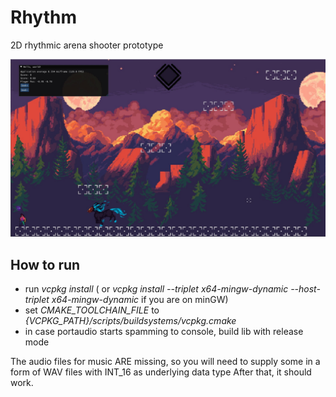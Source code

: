 # Rhythm

2D rhythmic arena shooter prototype

![screenshot](/screenshots/1.jpg)

## How to run

* run *vcpkg install* ( or *vcpkg install --triplet x64-mingw-dynamic --host-triplet x64-mingw-dynamic* if you are on minGW)
* set *CMAKE_TOOLCHAIN_FILE* to *{VCPKG_PATH}/scripts/buildsystems/vcpkg.cmake*
* in case portaudio starts spamming to console, build lib with release mode


The audio files for music ARE missing, so you will need to supply some in a form of WAV files with INT_16 as underlying data type
After that, it should work.
